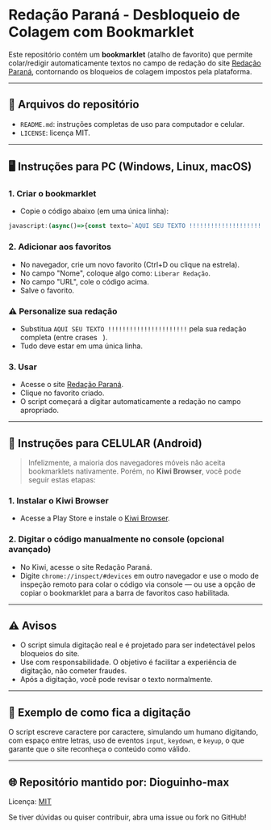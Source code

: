# Redação Paraná - Desbloqueio de Colagem com Bookmarklet

Este repositório contém um **bookmarklet** (atalho de favorito) que permite colar/redigir automaticamente textos no campo de redação do site [Redação Paraná](https://redacao.pr.gov.br/), contornando os bloqueios de colagem impostos pela plataforma.

---

## 📁 Arquivos do repositório

- `README.md`: instruções completas de uso para computador e celular.
- `LICENSE`: licença MIT.

---

## 🖥️ Instruções para PC (Windows, Linux, macOS)

### 1. Criar o bookmarklet

- Copie o código abaixo (em uma única linha):

```javascript
javascript:(async()=>{const texto=`AQUI SEU TEXTO !!!!!!!!!!!!!!!!!!!!!!`;function d(ms){return new Promise(r=>setTimeout(r,ms))}function w(){return new Promise(r=>{const i=setInterval(()=>{const t=document.querySelector('textarea');if(t){clearInterval(i);r(t)}},500)})}const campo=await w();campo.focus();for(let c of texto){campo.setRangeText(c,campo.selectionStart,campo.selectionEnd,'end');campo.dispatchEvent(new KeyboardEvent('keydown',{key:c}));campo.dispatchEvent(new InputEvent('input',{bubbles:true,data:c,inputType:'insertText'}));campo.dispatchEvent(new KeyboardEvent('keyup',{key:c}));await d(20)}alert('Texto digitado com sucesso!');})();
```

### 2. Adicionar aos favoritos

- No navegador, crie um novo favorito (Ctrl+D ou clique na estrela).
- No campo "Nome", coloque algo como: `Liberar Redação`.
- No campo "URL", cole o código acima.
- Salve o favorito.

### ⚠️ Personalize sua redação

- Substitua `AQUI SEU TEXTO !!!!!!!!!!!!!!!!!!!!!!` pela sua redação completa (entre crases ` `).
- Tudo deve estar em uma única linha.

### 3. Usar

- Acesse o site [Redação Paraná](https://redacao.pr.gov.br/).
- Clique no favorito criado.
- O script começará a digitar automaticamente a redação no campo apropriado.

---

## 📱 Instruções para CELULAR (Android)

> Infelizmente, a maioria dos navegadores móveis não aceita bookmarklets nativamente. Porém, no **Kiwi Browser**, você pode seguir estas etapas:

### 1. Instalar o Kiwi Browser

- Acesse a Play Store e instale o [Kiwi Browser](https://play.google.com/store/apps/details?id=com.kiwibrowser.browser).

### 2. Digitar o código manualmente no console (opcional avançado)

- No Kiwi, acesse o site Redação Paraná.
- Digite `chrome://inspect/#devices` em outro navegador e use o modo de inspeção remoto para colar o código via console — ou use a opção de copiar o bookmarklet para a barra de favoritos caso habilitada.

---

## ⚠️ Avisos

- O script simula digitação real e é projetado para ser indetectável pelos bloqueios do site.
- Use com responsabilidade. O objetivo é facilitar a experiência de digitação, não cometer fraudes.
- Após a digitação, você pode revisar o texto normalmente.

---

## 🚀 Exemplo de como fica a digitação

O script escreve caractere por caractere, simulando um humano digitando, com espaço entre letras, uso de eventos `input`, `keydown`, e `keyup`, o que garante que o site reconheça o conteúdo como válido.

---

## 🌐 Repositório mantido por: Dioguinho-max

Licença: [MIT](./LICENSE)

Se tiver dúvidas ou quiser contribuir, abra uma issue ou fork no GitHub!
